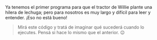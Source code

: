 <gs-attire
  attire-url="https://raw.githubusercontent.com/MumukiProject/mumuki-guia-gobstones-procedimientos-kids/master/assets/attires/config.json">
</gs-attire>
<gs-toolbox
  toolbox-url="https://raw.githubusercontent.com/MumukiProject/mumuki-guia-gobstones-procedimientos-kids/master/assets/toolbox.xml">
</gs-toolbox>

Ya tenemos el primer programa para que el tractor de Willie plante una hilera de lechuga; pero para nosotros es muy largo y difícil para leer y entender.  ¡Eso no está bueno!

> Mirá este código y tratá de imaginar qué sucederá cuando lo ejecutes. Pensá si hace lo mismo que el anterior. :wink:

